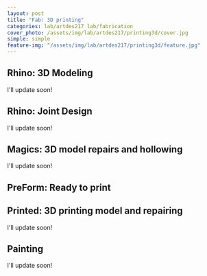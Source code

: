 ```yaml
---
layout: post
title: "Fab: 3D printing"
categories: lab/artdes217 lab/fabrication
cover_photo: /assets/img/lab/artdes217/printing3d/cover.jpg
simple: simple
feature-img: "/assets/img/lab/artdes217/printing3d/feature.jpg"
---
```

<h2 class="title">Rhino: 3D Modeling</h2>
<p>I'll update soon!</p>
<div class="container">
  <div class="tile width_one height_one image alpha" style="background-image: url('/yujenlin/assets/img/lab/artdes217/printing3d/modeling1.png')"> </div>
  <div class="tile width_one height_one image" style="background-image: url('/yujenlin/assets/img/lab/artdes217/printing3d/modeling2.png')"> </div>
  <div class="tile width_one height_one image" style="background-image: url('/yujenlin/assets/img/lab/artdes217/printing3d/modeling3.png')"> </div>
  <div class="tile width_one height_one image omega" style="background-image: url('/yujenlin/assets/img/lab/artdes217/printing3d/modeling4.png')"> </div>
  <div class="tile width_one height_one image alpha" style="background-image: url('/yujenlin/assets/img/lab/artdes217/printing3d/modeling5.png')"> </div>
  <div class="tile width_one height_one image" style="background-image: url('/yujenlin/assets/img/lab/artdes217/printing3d/modeling6.png')"> </div>
  <div class="tile width_one height_one image" style="background-image: url('/yujenlin/assets/img/lab/artdes217/printing3d/modeling7.png')"> </div>
  <div class="tile width_one height_one image omega" style="background-image: url('/yujenlin/assets/img/lab/artdes217/printing3d/modeling8.png')"> </div>
</div>

<h2 class="title">Rhino: Joint Design</h2>
<p>I'll update soon!</p>
<div class="container">
  <div class="tile width_one height_one image alpha" style="background-image: url('/yujenlin/assets/img/lab/artdes217/printing3d/joint3.png')"> </div>
  <div class="tile width_one height_one image" style="background-image: url('/yujenlin/assets/img/lab/artdes217/printing3d/joint1.png')"> </div>
  <div class="tile width_one height_one image" style="background-image: url('/yujenlin/assets/img/lab/artdes217/printing3d/joint2.png')"> </div>
  <div class="tile width_one height_one image omega" style="background-image: url('/yujenlin/assets/img/lab/artdes217/printing3d/gundamjoint.jpg')"> </div>
</div>

<h2 class="title">Magics: 3D model repairs and hollowing</h2>
<p>I'll update soon!</p>

<h2 class="title">PreForm: Ready to print</h2>
<div class="container">
  <div class="tile width_two height_two image alpha" style="background-image: url('/yujenlin/assets/img/lab/artdes217/printing3d/preform1.png')"> </div>
  <div class="tile width_two height_two image omega" style="background-image: url('/yujenlin/assets/img/lab/artdes217/printing3d/preform2.png')"> </div>
</div>


<h2 class="title">Printed: 3D printing model and repairing</h2>
<p>I'll update soon!</p>
<div class="container">
  <div class="tile width_one height_one image alpha" style="background-image: url('/yujenlin/assets/img/lab/artdes217/printing3d/printed1.jpg')"> </div>
  <div class="tile width_one height_one image" style="background-image: url('/yujenlin/assets/img/lab/artdes217/printing3d/printed2.jpg')"> </div>
  <div class="tile width_one height_one image" style="background-image: url('/yujenlin/assets/img/lab/artdes217/printing3d/printed3.jpg')"> </div>
  <div class="tile width_one height_one image omega" style="background-image: url('/yujenlin/assets/img/lab/artdes217/printing3d/printed4.jpg')"> </div>
  <div class="tile width_one height_one image alpha" style="background-image: url('/yujenlin/assets/img/lab/artdes217/printing3d/printed5.jpg')"> </div>
  <div class="tile width_one height_one image" style="background-image: url('/yujenlin/assets/img/lab/artdes217/printing3d/repairing1.jpg')"> </div>
  <div class="tile width_one height_one image" style="background-image: url('/yujenlin/assets/img/lab/artdes217/printing3d/repairing2.jpg')"> </div>
  <div class="tile width_one height_one image omega" style="background-image: url('/yujenlin/assets/img/lab/artdes217/printing3d/repairing3.jpg')"> </div>
</div>

<h2 class="title">Painting</h2>
<p>I'll update soon!</p>
<div class="container">
  <div class="tile width_one height_one image alpha" style="background-image: url('/yujenlin/assets/img/lab/artdes217/printing3d/result1.jpg')"> </div>
  <div class="tile width_one height_one image" style="background-image: url('/yujenlin/assets/img/lab/artdes217/printing3d/result2.jpg')"> </div>
  <div class="tile width_one height_one image" style="background-image: url('/yujenlin/assets/img/lab/artdes217/printing3d/result3.jpg')"> </div>
  <div class="tile width_one height_one image omega" style="background-image: url('/yujenlin/assets/img/lab/artdes217/printing3d/result4.jpg')"> </div>
</div>


